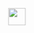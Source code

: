 <img src="https://camo.githubusercontent.com/6fb1e910a4560f6379900ad3012ca4623482d5d9985ae205dca71499c79daa6e/68747470733a2f2f736474696d65732e636f6d2f77702d636f6e74656e742f75706c6f6164732f323031382f30342f315f74665a6134767349365575734a59745f667a76476e512e706e67" height="35px" data-canonical-src="https://sdtimes.com/wp-content/uploads/2018/04/1_tfZa4vsI6UusJYt_fzvGnQ.png" style="max-width:100%;">
